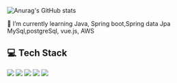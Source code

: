 ![Anurag's GitHub stats](https://github-readme-stats.vercel.app/api?username=WooHCode&theme=onedark&show_icons=true)

🌱 I’m currently learning Java, Spring boot,Spring data Jpa MySql,postgreSql, vue.js, AWS

<!--
**WooHCode/WooHCode** is a ✨ _special_ ✨ repository because its `README.md` (this file) appears on your GitHub profile.

Here are some ideas to get you started:

 🔭 I’m currently working on ...
 🌱 I’m currently learning ...
- 👯 I’m looking to collaborate on ...
- 🤔 I’m looking for help with ...
- 💬 Ask me about ...
- 📫 How to reach me: ...
- 😄 Pronouns: ...
- ⚡ Fun fact: ...
-->





## 💻 Tech Stack
<div align=left>
  <img src="https://img.shields.io/badge/java-007396?style=flat-square&logo=java&logoColor=white">
  <img src="https://img.shields.io/badge/spring-6DB33F?style=flat-square&logo=spring&logoColor=white">
  <img src="https://img.shields.io/badge/mysql-4479A1?style=flat-square&logo=mysql&logoColor=white">
  <img src="https://img.shields.io/badge/Postgresql-007396?style=flat-square&logo=postgresql&logoColor=white">
  <img src="https://img.shields.io/badge/git-F05032?style=flat-square&logo=git&logoColor=white">
</div>
